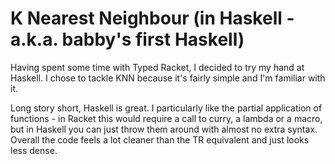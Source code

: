 # K Nearest Neighbour (in Haskell - a.k.a. babby's first Haskell)

Having spent some time with Typed Racket, I decided to try my hand at Haskell. I chose to tackle KNN because it's fairly simple and I'm familiar with it.

Long story short, Haskell is great. I particularly like the partial application of functions - in Racket this would require a call to curry, a lambda or a macro, but in Haskell you can just throw them around with almost no extra syntax. Overall the code feels a lot cleaner than the TR equivalent and just looks less dense. 
